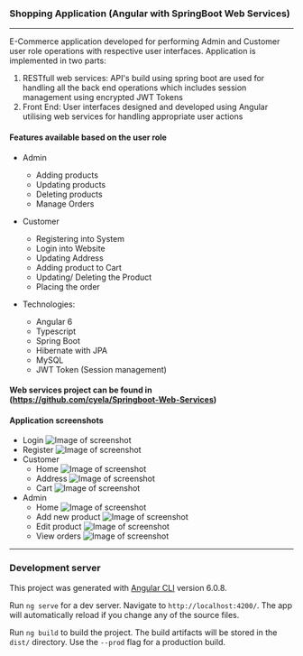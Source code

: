 ### Shopping Application (Angular with SpringBoot Web Services)
---------
E-Commerce application developed for performing Admin and Customer user role operations with respective user interfaces. Application is implemented in two parts:
1. RESTfull web services: API's build using spring boot are used for handling all the back end operations which includes session management using encrypted JWT Tokens 
2. Front End: User interfaces designed and developed using Angular utilising web services for handling appropriate user actions  

#### Features available based on the user role
* Admin
  * Adding products
  * Updating products
  * Deleting products
  * Manage Orders
* Customer
  * Registering into System
  * Login into Website
  * Updating Address
  * Adding product to Cart
  * Updating/ Deleting the Product
  * Placing the order

* Technologies: 
  * Angular 6
  * Typescript
  * Spring Boot
  * Hibernate with JPA 
  * MySQL
  * JWT Token (Session management)

#### Web services project can be found in (https://github.com/cyela/Springboot-Web-Services)

#### Application screenshots
* Login 
    ![Image of screenshot](https://github.com/cyela/Angular-Springboot/blob/master/src/assets/Screenshots/LoginScreen.png)
* Register 
    ![Image of screenshot](https://github.com/cyela/Angular-Springboot/blob/master/src/assets/Screenshots/RegisterScreen.png)
* Customer 
    * Home 
        ![Image of screenshot](https://github.com/cyela/Angular-Springboot/blob/master/src/assets/Screenshots/CustHome.png)
    * Address 
        ![Image of screenshot](https://github.com/cyela/Angular-Springboot/blob/master/src/assets/Screenshots/CustAddress.png)
    * Cart 
        ![Image of screenshot](https://github.com/cyela/Angular-Springboot/blob/master/src/assets/Screenshots/CartScreen.png)
* Admin 
    * Home
        ![Image of screenshot](https://github.com/cyela/Angular-Springboot/blob/master/src/assets/Screenshots/AdminHome.png)
    * Add new product 
        ![Image of screenshot](https://github.com/cyela/Angular-Springboot/blob/master/src/assets/Screenshots/AddProduct.png)
    * Edit product 
        ![Image of screenshot](https://github.com/cyela/Angular-Springboot/blob/master/src/assets/Screenshots/EditProduct.png)
    * View orders 
        ![Image of screenshot](https://github.com/cyela/Angular-Springboot/blob/master/src/assets/Screenshots/OrderScreen.png)
---------
### Development server

This project was generated with [Angular CLI](https://github.com/angular/angular-cli) version 6.0.8.

Run `ng serve` for a dev server. Navigate to `http://localhost:4200/`. The app will automatically reload if you change any of the source files.

Run `ng build` to build the project. The build artifacts will be stored in the `dist/` directory. Use the `--prod` flag for a production build.

